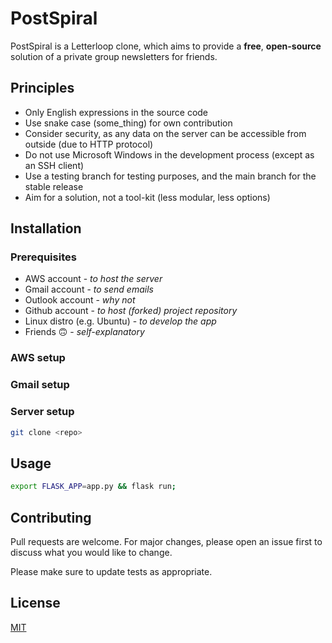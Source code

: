 # PostSpiral

PostSpiral is a Letterloop clone, which aims to provide a **free**, **open-source** solution of a private group newsletters for friends.

## Principles

- Only English expressions in the source code
- Use snake case (some_thing) for own contribution
- Consider security, as any data on the server can be accessible from outside (due to HTTP protocol)
- Do not use Microsoft Windows in the development process (except as an SSH client)
- Use a testing branch for testing purposes, and the main branch for the stable release
- Aim for a solution, not a tool-kit (less modular, less options)

## Installation

### Prerequisites

- AWS account - *to host the server*
- Gmail account - *to send emails*
- Outlook account - *why not*
- Github account - *to host (forked) project repository*
- Linux distro (e.g. Ubuntu) - *to develop the app*
- Friends 🙃 - *self-explanatory*

### AWS setup

### Gmail setup

### Server setup

```bash
git clone <repo>
```

## Usage

```bash
export FLASK_APP=app.py && flask run;
```

## Contributing

Pull requests are welcome. For major changes, please open an issue first
to discuss what you would like to change.

Please make sure to update tests as appropriate.

## License

[MIT](https://choosealicense.com/licenses/mit/)
